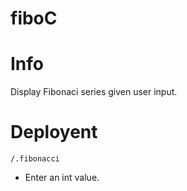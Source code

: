 # fiboC
# Info
Display Fibonaci series given user input.

# Deployent
`/.fibonacci`
- Enter an int value.